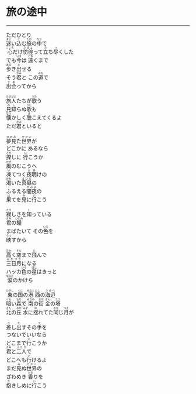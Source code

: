 # 旅の途中
---
<lyric>
ただひとり<br/>&#13;
<ruby>迷<rt>まよ</rt></ruby>い<ruby>込<rt>こ</rt></ruby>む<ruby>旅<rt>たび</rt></ruby>の<ruby>中<rt>なか</rt></ruby>で<br/>&#13;
<ruby>心<rt>こころ</rt></ruby>だけ<ruby>彷徨<rt>さまよ</rt></ruby>って<ruby>立<rt>た</rt></ruby>ち<ruby>尽<rt>つ</rt></ruby>くした<br/>&#13;
でも<ruby>今<rt>いま</rt></ruby>は <ruby>遠<rt>とお</rt></ruby>くまで<br/>&#13;
<ruby>歩<rt>ある</rt></ruby>き<ruby>出<rt>だ</rt></ruby>せる<br/>&#13;
そう<ruby>君<rt>きみ</rt></ruby>と この<ruby>道<rt>みち</rt></ruby>で<br/>&#13;
<ruby>出会<rt>であ</rt></ruby>ってから<br/>&#13;
<br/>&#13;
<ruby>旅人<rt>たびびと</rt></ruby>たちが<ruby>歌<rt>うた</rt></ruby>う<br/>&#13;
<ruby>見知<rt>みし</rt></ruby>らぬ<ruby>歌<rt>うた</rt></ruby>も<br/>&#13;
<ruby>懐<rt>なつ</rt></ruby>かしく<ruby>聴<rt>き</rt></ruby>こえてくるよ<br/>&#13;
ただ<ruby>君<rt>きみ</rt></ruby>といると<br/>&#13;
<br/>&#13;
<ruby>夢見<rt>ゆめみ</rt></ruby>た<ruby>世界<rt>せかい</rt></ruby>が<br/>&#13;
どこかに あるなら<br/>&#13;
<ruby>探<rt>さが</rt></ruby>しに <ruby>行<rt>い</rt></ruby>こうか<br/>&#13;
<ruby>風<rt>かぜ</rt></ruby>のむこうへ<br/>&#13;
<ruby>凍<rt>い</rt></ruby>てつく<ruby>夜明<rt>よあ</rt></ruby>けの<br/>&#13;
<ruby>渇<rt>かわ</rt></ruby>いた<ruby>真昼<rt>まひる</rt></ruby>の<br/>&#13;
ふるえる<ruby>闇夜<rt>やみよ</rt></ruby>の<br/>&#13;
<ruby>果<rt>は</rt></ruby>てを<ruby>見<rt>み</rt></ruby>に<ruby>行<rt>い</rt></ruby>こう<br/>&#13;
<br/>&#13;
<ruby>寂<rt>さび</rt></ruby>しさを<ruby>知<rt>し</rt></ruby>っている<br/>&#13;
<ruby>君<rt>きみ</rt></ruby>の<ruby>瞳<rt>ひとみ</rt></ruby><br/>&#13;
まばたいて その<ruby>色<rt>いろ</rt></ruby>を<br/>&#13;
<ruby>映<rt>うつ</rt></ruby>すから<br/>&#13;
<br/>&#13;
<ruby>高<rt>たか</rt></ruby>く<ruby>空<rt>そら</rt></ruby>まで<ruby>飛<rt>と</rt></ruby>んで<br/>&#13;
<ruby>三日月<rt>みかづき</rt></ruby>になる<br/>&#13;
ハッカ<ruby>色<rt>いろ</rt></ruby>の<ruby>星<rt>ほし</rt></ruby>はきっと<br/>&#13;
<ruby>涙<rt>なみだ</rt></ruby>のかけら<br/>&#13;
<br/>&#13;
<ruby>東<rt>ひがし</rt></ruby>の<ruby>国<rt>くに</rt></ruby>の<ruby>港<rt>みなと</rt></ruby> <ruby>西<rt>にし</rt></ruby>の<ruby>海辺<rt>うみべ</rt></ruby><br/>&#13;
<ruby>暗<rt>くら</rt></ruby>い<ruby>森<rt>もり</rt></ruby>で <ruby>南<rt>みなみ</rt></ruby>の<ruby>街<rt>まち</rt></ruby> <ruby>金<rt>きん</rt></ruby>の<ruby>塔<rt>とう</rt></ruby><br/>&#13;
<ruby>北<rt>きた</rt></ruby>の<ruby>丘<rt>おか</rt></ruby> <ruby>水<rt>みず</rt></ruby>に<ruby>揺<rt>ゆ</rt></ruby>れてた<ruby>同<rt>おな</rt></ruby>じ<ruby>月<rt>つき</rt></ruby>が<br/>&#13;
<br/>&#13;
<ruby>差<rt>さ</rt></ruby>し<ruby>出<rt>だ</rt></ruby>すその<ruby>手<rt>て</rt></ruby>を<br/>&#13;
つないでいいなら<br/>&#13;
どこまで<ruby>行<rt>い</rt></ruby>こうか<br/>&#13;
<ruby>君<rt>きみ</rt></ruby>と<ruby>二人<rt>ふたり</rt></ruby>で<br/>&#13;
どこへも<ruby>行<rt>い</rt></ruby>けるよ<br/>&#13;
まだ<ruby>見<rt>み</rt></ruby>ぬ<ruby>世界<rt>せかい</rt></ruby>の<br/>&#13;
ざわめき <ruby>香<rt>かお</rt></ruby>りを<br/>&#13;
<ruby>抱<rt>だ</rt></ruby>きしめに<ruby>行<rt>い</rt></ruby>こう<br/>&#13;
</lyric>
